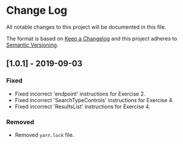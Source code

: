 # Change Log
All notable changes to this project will be documented in this file.

The format is based on [Keep a Changelog](http://keepachangelog.com/) and this project adheres to [Semantic Versioning](http://semver.org/).

## [1.0.1] - 2019-09-03
### Fixed
- Fixed incorrect 'endpoint' instructions for Exercise 2.
- Fixed incorrect 'SearchTypeControls' instructions for Exercise 4.
- Fixed incorrect 'ResultsList' instructions for Exercise 4.

### Removed
- Removed `yarn.lock` file.
